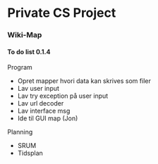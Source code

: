 # Private CS Project
### Wiki-Map


#### To do list 0.1.4
Program
- Opret mapper hvori data kan skrives som filer
- Lav user input
- Lav try exception på user input
- Lav url decoder
- Lav interface msg
- Ide til GUI map (Jon)

Planning
- SRUM
- Tidsplan
